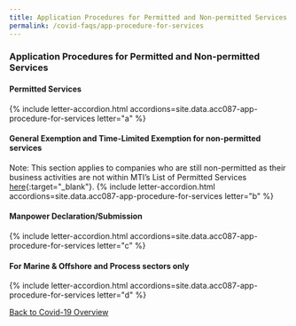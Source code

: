 ```yaml
---
title: Application Procedures for Permitted and Non-permitted Services
permalink: /covid-faqs/app-procedure-for-services
---
```


### Application Procedures for Permitted and Non-permitted Services

#### Permitted Services

{% include letter-accordion.html accordions=site.data.acc087-app-procedure-for-services letter="a" %}

#### General Exemption and Time-Limited Exemption for non-permitted services

Note: This section applies to companies who are still non-permitted as their business activities are not within MTI’s List of Permitted Services [here](https://www.gobusiness.gov.sg/permittedlist/){:target="_blank"}.
{% include letter-accordion.html accordions=site.data.acc087-app-procedure-for-services letter="b" %}

#### Manpower Declaration/Submission

{% include letter-accordion.html accordions=site.data.acc087-app-procedure-for-services letter="c" %}

#### For Marine & Offshore and Process sectors only

{% include letter-accordion.html accordions=site.data.acc087-app-procedure-for-services letter="d" %}

[Back to Covid-19 Overview](/covid/)

<script src="/jquery/fuse-code.js"></script>
<script src="/jquery/scroll-to-accordion.js"></script>
